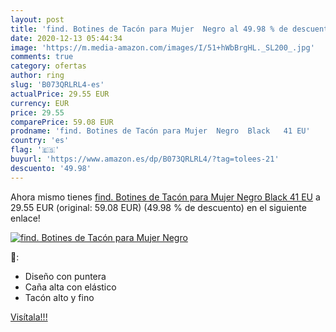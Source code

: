 ```yaml
---
layout: post
title: 'find. Botines de Tacón para Mujer  Negro al 49.98 % de descuento'
date: 2020-12-13 05:44:34
image: 'https://m.media-amazon.com/images/I/51+hWbBrgHL._SL200_.jpg'
comments: true
category: ofertas
author: ring
slug: 'B073QRLRL4-es'
actualPrice: 29.55 EUR
currency: EUR
price: 29.55
comparePrice: 59.08 EUR
prodname: 'find. Botines de Tacón para Mujer  Negro  Black   41 EU'
country: 'es'
flag: '🇪🇸'
buyurl: 'https://www.amazon.es/dp/B073QRLRL4/?tag=tolees-21'
descuento: '49.98'
---
```


Ahora mismo tienes [find. Botines de Tacón para Mujer  Negro  Black   41 EU](https://www.amazon.es/dp/B073QRLRL4/?tag=tolees-21) a 29.55 EUR (original: 59.08 EUR) (49.98 %  de descuento) en el siguiente enlace!

[![find. Botines de Tacón para Mujer  Negro](https://m.media-amazon.com/images/I/51+hWbBrgHL._SL200_.jpg)](https://www.amazon.es/dp/B073QRLRL4/?tag=tolees-21)

🔎:

- Diseño con puntera
- Caña alta con elástico
- Tacón alto y fino

[Visítala!!!](https://www.amazon.es/dp/B073QRLRL4/?tag=tolees-21)
